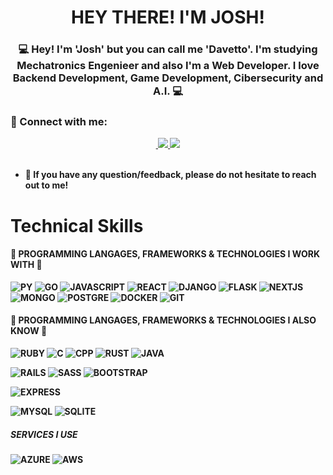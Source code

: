 <h1 align="center">
  HEY THERE! I'M JOSH!
</h1>

<h3 align="center">
 💻 Hey! I'm 'Josh' but you can call me <b>'Davetto'<b>. I'm studying Mechatronics Engenieer and also I'm a Web Developer.
  I love Backend Development, Game Development, Cibersecurity and A.I. 💻
</h3>
  
### 🤝 Connect with me:

<div align="center">
  
  <a href="https://www.linkedin.com/in/joshue-garcia-2805361a8/" target="_blank">
    <img src="https://img.shields.io/badge/LinkedIn-20232A?style=for-the-badge&logo=linkedin&logoColor=white" alt="">
  </a>
  
  <a href="https://www.instagram.com/davettomx/">
    <img src="https://img.shields.io/badge/instagram-20232A?style=for-the-badge&logo=instagram&logoColor=white">
  </a>

  <a href="https://www.tiktok.com/@davetto_mx">
    <img src="https://img.shields.io/badge/tiktok-20232A?style=for-the-badge&logo=tiktok&logoColor=white">
  </a>
</div>
  
</br>
  
- 💬 If you have any question/feedback, please do not hesitate to reach out to me!

# Technical Skills
#### 💼 PROGRAMMING LANGAGES, FRAMEWORKS & TECHNOLOGIES I WORK WITH 💼
![PY](https://img.shields.io/badge/Python-14354C?style=for-the-badge&logo=python&logoColor=white)
![GO](https://img.shields.io/badge/Go-14354C?style=for-the-badge&logo=go&logoColor=white)
![JAVASCRIPT](https://img.shields.io/badge/javascript-14354C?style=for-the-badge&logo=javascript&logoColor=white)
![REACT](https://img.shields.io/badge/REACT-14354C?style=for-the-badge&logo=react&logoColor=white)
![DJANGO](https://img.shields.io/badge/Django-14354C?style=for-the-badge&logo=django&logoColor=white)
![FLASK](https://img.shields.io/badge/flask-14354C?style=for-the-badge&logo=flask&logoColor=white)
![NEXTJS](https://img.shields.io/badge/Nextjs-14354C?style=for-the-badge&logo=nextjs&logoColor=white)
![MONGO](https://img.shields.io/badge/MongoDB-14354C?style=for-the-badge&logo=mongodb&logoColor=white)
![POSTGRE](https://img.shields.io/badge/PostgreSQL-14354C?style=for-the-badge&logo=postgresql&logoColor=white)
![DOCKER](https://img.shields.io/badge/docker-14354C?style=for-the-badge&logo=docker&logoColor=white)
![GIT](https://img.shields.io/badge/git-14354C?style=for-the-badge&logo=git&logoColor=white)


#### 💼 PROGRAMMING LANGAGES, FRAMEWORKS & TECHNOLOGIES I ALSO KNOW 💼
![RUBY](https://img.shields.io/badge/Ruby-20232A?style=for-the-badge&logo=ruby&logoColor=white)
![C](https://img.shields.io/badge/C-20232A?style=for-the-badge&logo=C&logoColor=white)
![CPP](https://img.shields.io/badge/c++-20232A?style=for-the-badge&logo=c%2B%2B&logoColor=white)
![RUST](https://img.shields.io/badge/rust-20232A?style=for-the-badge&logo=rust&logoColor=white)
![JAVA](https://img.shields.io/badge/Java-20232A?style=for-the-badge&logo=java&logoColor=white)
<!--[DART](https://img.shields.io/badge/dart-20232A?style=for-the-badge&logo=dart&logoColor=white)-->
![RAILS](https://img.shields.io/badge/Ruby_on_Rails-20232A?style=for-the-badge&logo=ruby-on-rails&logoColor=white)
![SASS](https://img.shields.io/badge/Sass-20232A?style=for-the-badge&logo=sass&logoColor=white)
![BOOTSTRAP](https://img.shields.io/badge/Bootstrap-20232A?style=for-the-badge&logo=bootstrap&logoColor=white)
<!--![FLUTTER](https://img.shields.io/badge/Flutter-20232A?style=for-the-badge&logo=flutter&logoColor=white)-->
![EXPRESS](https://img.shields.io/badge/Express.js-20232A?style=for-the-badge)
<!--[RN](https://img.shields.io/badge/React_Native-20232A?style=for-the-badge&logo=react&logoColor=white)-->
![MYSQL](https://img.shields.io/badge/MySQL-20232A?style=for-the-badge&logo=mysql&logoColor=white)
![SQLITE](https://img.shields.io/badge/SQLite-20232A?style=for-the-badge&logo=sqlite&logoColor=white)

##### SERVICES I USE
![AZURE](https://img.shields.io/badge/Microsoft_Azure-0089D6?style=for-the-badge&logo=microsoft-azure&logoColor=white)
![AWS](https://img.shields.io/badge/Amazon_AWS-232F3E?style=for-the-badge&logo=amazon-aws&logoColor=white)
